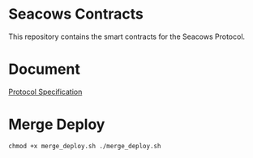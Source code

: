 # Seacows Contracts

This repository contains the smart contracts for the Seacows Protocol.

# Document
[Protocol Specification](https://github.com/yolominds/seacows-protocol-specification)

# Merge Deploy
`
    chmod +x merge_deploy.sh
    ./merge_deploy.sh  
`

